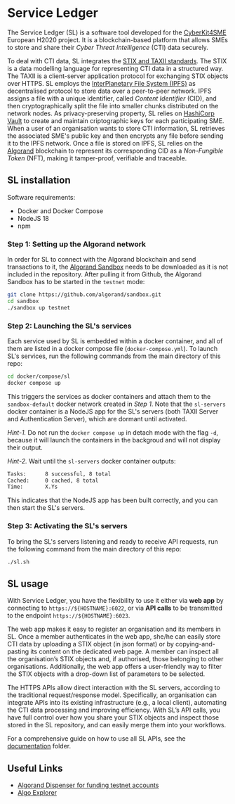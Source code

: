 # Service Ledger

The Service Ledger (SL) is a software tool developed for the [CyberKit4SME](https://cyberkit4sme.eu/) European H2020 project. It is a blockchain-based platform that allows SMEs to store and share their _Cyber Threat Intelligence_ (CTI) data securely.

To deal with CTI data, SL integrates the [STIX and TAXII standards](https://oasis-open.github.io/cti-documentation/). The STIX is a data modelling language for representing CTI data in a structured way. The TAXII is a client-server application protocol for exchanging STIX objects over HTTPS. SL employs the [InterPlanetary File System (IPFS)](https://ipfs.tech/) as decentralised protocol to store data over a peer-to-peer network. IPFS assigns a file with a unique identifier, called _Content Identifier_ (CID), and then cryptographically split the file into smaller chunks distributed on the network nodes. As privacy-preserving property, SL relies on [HashiCorp Vault](https://www.vaultproject.io/) to create and maintain criptographic keys for each participating SME. When a user of an organisation wants to store CTI information, SL retrieves the associated SME's public key and then encrypts any file before sending it to the IPFS network. Once a file is stored on IPFS, SL relies on the [Algorand](https://www.algorand.com/) blockchain to represent its corresponding CID as a _Non-Fungible Token_ (NFT), making it tamper-proof, verifiable and traceable.

## SL installation

Software requirements:

- Docker and Docker Compose
- NodeJS 18
- npm

### Step 1: Setting up the Algorand network

In order for SL to connect with the Algorand blockchain and send transactions to it, the [Algorand Sandbox](https://github.com/algorand/sandbox) needs to be downloaded as it is not included in the repository. After pulling it from Github, the Algorand Sandbox has to be started in the `testnet` mode:

```bash
git clone https://github.com/algorand/sandbox.git
cd sandbox
./sandbox up testnet
```

### Step 2: Launching the SL's services

Each service used by SL is embedded within a docker container, and all of them are listed in a docker compose file (`docker-compose.yml`). To launch SL's services, run the following commands from the main directory of this repo:


```bash
cd docker/compose/sl
docker compose up
```

This triggers the services as docker containers and attach them to the `sandbox-default` docker network created in _Step 1_. Note that the `sl-servers` docker container is a NodeJS app for the SL's servers (both TAXII Server and Authentication Server), which are dormant until activated.

_Hint-1._ Do not run the `docker compose up` in detach mode with the flag `-d`, because it will launch the containers in the backgroud and will not display their output.

_Hint-2._ Wait until the `sl-servers` docker container outputs:

```bash
Tasks:		8 successful, 8 total
Cached:		0 cached, 8 total
Time:		X.Ys
```
This indicates that the NodeJS app has been built correctly, and you can then start the SL's servers. 

### Step 3: Activating the SL's servers

To bring the SL's servers listening and ready to receive API requests, run the following command from the main directory of this repo:

```bash
./sl.sh
```

## SL usage

With Service Ledger, you have the flexibility to use it either via **web app** by connecting to `https://${HOSTNAME}:6022`, or via **API calls** to be transmitted to the endpoint `https://${HOSTNAME}:6023`.

The web app makes it easy to register an organisation and its members in SL. Once a member authenticates in the web app, she/he can easily store CTI data by uploading a STIX object (in json format) or by copying-and-pasting its content on the dedicated web page. A member can inspect all the organisation’s STIX objects and, if authorised, those belonging to other organisations. Additionally, the web app offers a user-friendly way to filter the STIX objects with a drop-down list of parameters to be selected.

The HTTPS APIs allow direct interaction with the SL servers, according to the traditional request/response model. Specifically, an organisation can integrate APIs into its existing infrastructure (e.g., a local client), automating the CTI data processing and improving efficiency. With SL’s API calls, you have full control over how you share your STIX objects and inspect those stored in the SL repository, and can easily merge them into your workflows.

For a comprehensive guide on how to use all SL APIs, see the [documentation](/documentation/SL-APIs.md) folder.

## Useful Links

- [Algorand Dispenser for funding testnet accounts](https://bank.testnet.algorand.network/)
- [Algo Explorer](https://testnet.algoexplorer.io/)
